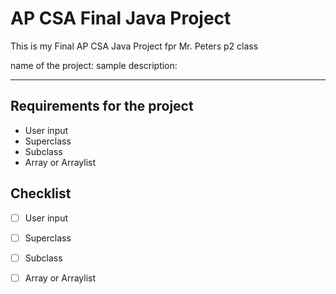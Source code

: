 # AP CSA Final Java Project
This is my Final AP CSA Java Project fpr Mr. Peters p2 class

name of the project: sample
description:

***
## Requirements for the project
- User input
- Superclass
- Subclass
- Array or Arraylist
## Checklist
- [ ] User input
- [ ] Superclass
- [ ] Subclass
- [ ] Array or Arraylist

